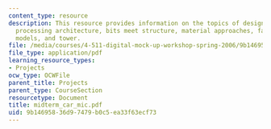 ```yaml
---
content_type: resource
description: This resource provides information on the topics of design interaction,
  processing architecture, bits meet structure, material approaches, fabricating the
  models, and tower.
file: /media/courses/4-511-digital-mock-up-workshop-spring-2006/9b14695836d97479b0c5ea33f63ecf73_midterm_car_mic.pdf
file_type: application/pdf
learning_resource_types:
- Projects
ocw_type: OCWFile
parent_title: Projects
parent_type: CourseSection
resourcetype: Document
title: midterm_car_mic.pdf
uid: 9b146958-36d9-7479-b0c5-ea33f63ecf73
---
```


